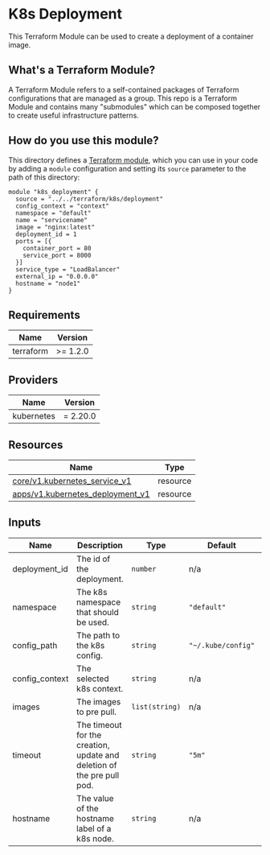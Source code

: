 # K8s Deployment

This Terraform Module can be used to create a deployment of a container image.

## What's a Terraform Module?

A Terraform Module refers to a self-contained packages of Terraform configurations that are managed as a group. This repo
is a Terraform Module and contains many "submodules" which can be composed together to create useful infrastructure patterns.

## How do you use this module?

This directory defines a [Terraform module](https://www.terraform.io/docs/modules/usage.html), which you can use in your
code by adding a `module` configuration and setting its `source` parameter to the path of this directory:

```hcl
module "k8s_deployment" {
  source = "../../terraform/k8s/deployment"
  config_context = "context"
  namespace = "default"
  name = "servicename"
  image = "nginx:latest"
  deployment_id = 1
  ports = [{
    container_port = 80
    service_port = 8000
  }]
  service_type = "LoadBalancer"
  external_ip = "0.0.0.0"
  hostname = "node1"  
}
```

<!-- BEGIN_TF_DOCS -->
## Requirements

| Name       | Version   |
|------------|-----------|
| terraform  | \>= 1.2.0 |

## Providers

| Name       | Version  |
|------------|----------|
| kubernetes | = 2.20.0 |

## Resources

| Name                                                                                                                                 | Type     |
|--------------------------------------------------------------------------------------------------------------------------------------|----------|
| [core/v1.kubernetes_service_v1](https://registry.terraform.io/providers/hashicorp/kubernetes/latest/docs/resources/service_v1)       | resource |
| [apps/v1.kubernetes_deployment_v1](https://registry.terraform.io/providers/hashicorp/kubernetes/latest/docs/resources/deployment_v1) | resource |

## Inputs

| Name           | Description                                                            | Type           | Default            | Required |
|----------------|------------------------------------------------------------------------|----------------|--------------------|:--------:|
| deployment_id  | The id of the deployment.                                              | `number`       | n/a                |   yes    |
| namespace      | The k8s namespace that should be used.                                 | `string`       | `"default"`        |    no    |
| config_path    | The path to the k8s config.                                            | `string`       | `"~/.kube/config"` |    no    |
| config_context | The selected k8s context.                                              | `string`       | n/a                |   yes    |
| images         | The images to pre pull.                                                | `list(string)` | n/a                |   yes    |
| timeout        | The timeout for the creation, update and deletion of the pre pull pod. | `string`       | `"5m"`             |    no    |
| hostname       | The value of the hostname label of a k8s node.                         | `string`       | n/a                |    no    |

<!-- END_TF_DOCS -->
